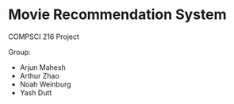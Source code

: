 # Movie Recommendation System

COMPSCI 216 Project  

Group:
- Arjun Mahesh
- Arthur Zhao
- Noah Weinburg
- Yash Dutt

